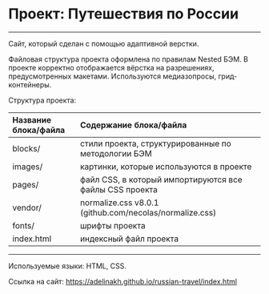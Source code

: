 # Проект: Путешествия по России
---
 Сайт, который сделан с помощью адаптивной верстки.

 Файловая структура проекта оформлена по правилам Nested БЭМ. В проекте корректно отображается вёрстка на разрешениях, предусмотренных макетами. Используются медиазопросы, грид-контейнеры.

 Структура проекта:

|Название блока/файла| Содержание блока/файла                                 |
|:-------------------|:-------------------------------------------------------|
|blocks/             | стили проекта, структурированные по методологии БЭМ    |
|images/             | картинки, которые используются в проекте               |
|pages/              | файл CSS, в который импортируются все файлы CSS проекта|
|vendor/             | normalize.css v8.0.1 (github.com/necolas/normalize.css)|
|fonts/              | шрифты проекта                                         |
|index.html          | индексный файл проекта                                 |

---
Используемые языки: HTML, CSS.

Ссылка на сайт:
https://adelinakh.github.io/russian-travel/index.html
